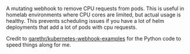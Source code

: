 A mutating webhook to remove CPU requests from pods. This is useful in homelab environments where CPU cores are limited, but actual usage is healthy. This prevents scheduling issues if you have a lot of helm deployments that add a lot of pods with cpu requests.

Credit to [garethr/kubernetes-webhook-examples](https://github.com/garethr/kubernetes-webhook-examples) for the Python code to speed things along for me.

